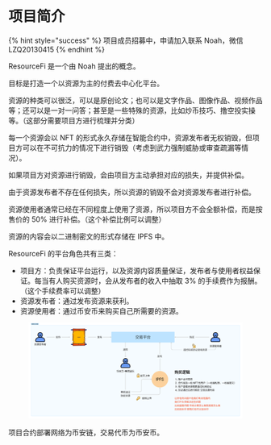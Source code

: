 # 项目简介

{% hint style="success" %}
项目成员招募中，申请加入联系 Noah，微信 LZQ20130415
{% endhint %}

ResourceFi 是一个由 Noah 提出的概念。

目标是打造一个以资源为主的付费去中心化平台。

资源的种类可以很泛，可以是原创论文；也可以是文字作品、图像作品、视频作品等；还可以是一对一问答；甚至是一些特殊的资源，比如炒币技巧、撸空投实操等。（这部分需要项目方进行梳理并分类）

每一个资源会以 NFT 的形式永久存储在智能合约中，资源发布者无权销毁，但项目方可以在不可抗力的情况下进行销毁（考虑到武力强制威胁或审查疏漏等情况）。

如果项目方对资源进行销毁，会由项目方主动承担对应的损失，并提供补偿。

由于资源发布者不存在任何损失，所以资源的销毁不会对资源发布者进行补偿。

资源使用者通常已经在不同程度上使用了资源，所以项目方不会全额补偿，而是按售价的 50% 进行补偿。（这个补偿比例可以调整）

资源的内容会以二进制密文的形式存储在 IPFS 中。

ResourceFi 的平台角色共有三类：

* 项目方：负责保证平台运行，以及资源内容质量保证，发布者与使用者权益保证。每当有人购买资源时，会从发布者的收入中抽取 3% 的手续费作为报酬。（这个手续费率可以调整）
* 资源发布者：通过发布资源来获利。
* 资源使用者：通过币安币来购买自己所需要的资源。

<figure><img src=".gitbook/assets/image (2).png" alt=""><figcaption></figcaption></figure>

项目合约部署网络为币安链，交易代币为币安币。
